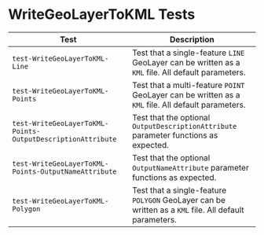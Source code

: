 # WriteGeoLayerToKML Tests

|Test|Description|
|----|-----|
|`test-WriteGeoLayerToKML-Line`|Test that a single-feature `LINE` GeoLayer can be written as a `KML` file. All default parameters.|
|`test-WriteGeoLayerToKML-Points`|Test that a multi-feature `POINT` GeoLayer can be written as a `KML` file. All default parameters.|
|`test-WriteGeoLayerToKML-Points-OutputDescriptionAttribute`|Test that the optional `OutputDescriptionAttribute` parameter functions as expected.|
|`test-WriteGeoLayerToKML-Points-OutputNameAttribute`|Test that the optional `OutputNameAttribute` parameter functions as expected.|
|`test-WriteGeoLayerToKML-Polygon`|Test that a single-feature `POLYGON` GeoLayer can be written as a `KML` file. All default parameters.|
